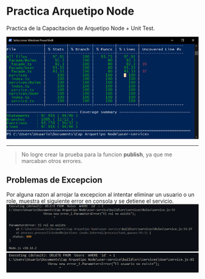 # Practica Arquetipo Node

Practica de la Capacitacion de Arquetipo Node + Unit Test.

![Image Text](muestra.png)

***

> No logre crear la prueba para la funcion **publish**, ya que me marcaban otros errores.


## Problemas de Excepcion

Por alguna razon al arrojar la excepcion al intentar eliminar un usuario o un role, muestra el siguiente error en consola y se detiene el servicio.
![Image Text](muestra-2.png)
![Image Text](muestra-3.png)